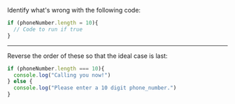 Identify what's wrong with the following code:

```js
if (phoneNumber.length = 10){
  // Code to run if true
}
```

---

Reverse the order of these so that the ideal case is last:

```js
if (phoneNumber.length === 10){
  console.log("Calling you now!")
} else {
  console.log("Please enter a 10 digit phone_number.")
}
```
